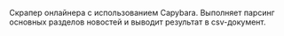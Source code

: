 Скрапер онлайнера с использованием Capybara. 
Выполняет парсинг основных разделов новостей и выводит результат в csv-документ.
